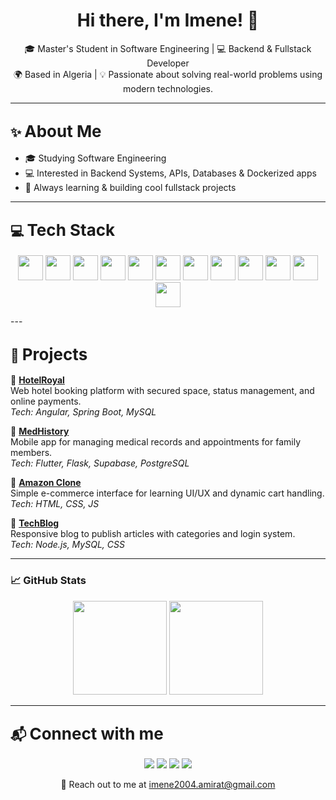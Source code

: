 <h1 align="center">Hi there, I'm Imene! 👋</h1>

<p align="center">
🎓 Master's Student in Software Engineering | 💻 Backend & Fullstack Developer<br>
🌍 Based in Algeria | 💡 Passionate about solving real-world problems using modern technologies.
</p>

---
## ✨ <span style="font-size: 26px;">About Me</span>

- 🎓 Studying Software Engineering
- 💻 Interested in Backend Systems, APIs, Databases & Dockerized apps
- 🚀 Always learning & building cool fullstack projects

---

## 💻 <span style="font-size: 26px;">Tech Stack</span>

<p align="center">
  <img src="https://cdn.jsdelivr.net/gh/devicons/devicon/icons/java/java-original.svg" width="40" />
  <img src="https://cdn.jsdelivr.net/gh/devicons/devicon/icons/spring/spring-original.svg" width="40"/>
  <img src="https://cdn.jsdelivr.net/gh/devicons/devicon/icons/angularjs/angularjs-original.svg" width="40" />
  <img src="https://cdn.jsdelivr.net/gh/devicons/devicon/icons/python/python-original.svg" width="40" />
  <img src="https://cdn.jsdelivr.net/gh/devicons/devicon/icons/flutter/flutter-original.svg" width="40" />
  <img src="https://cdn.jsdelivr.net/gh/devicons/devicon/icons/docker/docker-original.svg" width="40" />
  <img src="https://cdn.jsdelivr.net/gh/devicons/devicon/icons/mysql/mysql-original.svg" width="40"/>
  <img src="https://cdn.jsdelivr.net/gh/devicons/devicon/icons/postgresql/postgresql-original.svg" width="40" />
  <img src="https://cdn.jsdelivr.net/gh/devicons/devicon/icons/javascript/javascript-original.svg" width="40"/>
  <img src="https://cdn.jsdelivr.net/gh/devicons/devicon/icons/typescript/typescript-original.svg" width="40"/>
  <img src="https://cdn.jsdelivr.net/gh/devicons/devicon/icons/html5/html5-original.svg" width="40" />
  <img src="https://cdn.jsdelivr.net/gh/devicons/devicon/icons/css3/css3-original.svg" width="40" />
</p>
---

## 📌 <span style="font-size: 26px;">Projects</span>

🔹 **[HotelRoyal](https://github.com/Imene-Amirat/hotelroyal)**  
Web hotel booking platform with secured space, status management, and online payments.  
*Tech: Angular, Spring Boot, MySQL*

🔹 **[MedHistory](https://github.com/Imene-Amirat/medhistory)**  
Mobile app for managing medical records and appointments for family members.  
*Tech: Flutter, Flask, Supabase, PostgreSQL*

🔹 **[Amazon Clone](https://github.com/Imene-Amirat/amazon-clone)**  
Simple e-commerce interface for learning UI/UX and dynamic cart handling.  
*Tech: HTML, CSS, JS*

🔹 **[TechBlog](https://github.com/Imene-Amirat/techblog)**  
Responsive blog to publish articles with categories and login system.  
*Tech: Node.js, MySQL, CSS*

---

### 📈 GitHub Stats

<p align="center">
  <img src="https://github-readme-stats.vercel.app/api?username=Imene-Amirat&show_icons=true&theme=radical" height="150">
  <img src="https://github-readme-stats.vercel.app/api/top-langs/?username=Imene-Amirat&layout=compact&theme=radical" height="150">
</p>

---

## 📬 <span style="font-size: 26px;">Connect with me</span>

<p align="center">
  <a href="https://facebook.com/" target="_blank"><img src="https://img.shields.io/badge/Facebook-1877F2?style=flat&logo=facebook&logoColor=white" /></a>
  <a href="https://instagram.com/" target="_blank"><img src="https://img.shields.io/badge/Instagram-E4405F?style=flat&logo=instagram&logoColor=white" /></a>
  <a href="https://discord.com/users/your-discord-id" target="_blank"><img src="https://img.shields.io/badge/Discord-5865F2?style=flat&logo=discord&logoColor=white" /></a>
  <a href="https://linkedin.com/in/imene-amirat" target="_blank"><img src="https://img.shields.io/badge/LinkedIn-0077B5?style=flat&logo=linkedin&logoColor=white" /></a>
</p>

<p align="center">
  📩 Reach out to me at <a href="mailto:imene2004.amirat@gmail.com">imene2004.amirat@gmail.com</a>
</p>
